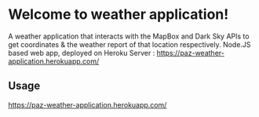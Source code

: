 # Welcome to weather application!
A weather application that interacts with the MapBox and Dark Sky APIs to get coordinates & the weather report of that location respectively. Node.JS based web app, deployed on Heroku Server : https://paz-weather-application.herokuapp.com/ 

## Usage
https://paz-weather-application.herokuapp.com/
